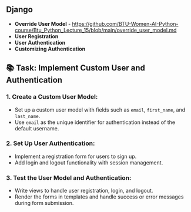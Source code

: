 ## Django 

- **Override User Model** - https://github.com/BTU-Women-AI-Python-course/Btu_Python_Lecture_15/blob/main/override_user_model.md
- **User Registration**
- **User Authentication**
- **Customizing Authentication**

 
## 📚 Task: Implement Custom User and Authentication

### 1. Create a Custom User Model:
- Set up a custom user model with fields such as `email`, `first_name`, and `last_name`.
- Use `email` as the unique identifier for authentication instead of the default username.

### 2. Set Up User Authentication:
- Implement a registration form for users to sign up.
- Add login and logout functionality with session management.

### 3. Test the User Model and Authentication:
- Write views to handle user registration, login, and logout.
- Render the forms in templates and handle success or error messages during form submission.
